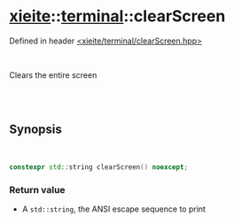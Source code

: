 # [xieite](../../README.md)::[terminal](../terminal.md)::clearScreen
Defined in header [<xieite/terminal/clearScreen.hpp>](../../include/xieite/terminal/clearScreen.hpp)

<br/>

Clears the entire screen

<br/><br/>

## Synopsis

<br/>

```cpp
constexpr std::string clearScreen() noexcept;
```
### Return value
- A `std::string`, the ANSI escape sequence to print
